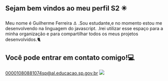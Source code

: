 ## Sejam bem vindos ao meu perfil S2 ✴️

Meu nome é Guilherme Ferreira ⚓
.Sou estudante,e no momento estou me desenvolvendo na linguagem do javascript.
.Irei utilizar esse espaço para a minha organização e para compartilhar todos os meus projetos desenvolvidos.🐈

## Você pode entrar em contato comigo!💻
00001080881074sp@al.educacao.sp.gov.br
![](https://media1.tenor.com/m/MhxdYt9jHnEAAAAC/tokyo-ghoul-ken-kaneki.gif)

